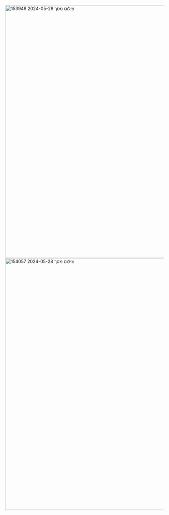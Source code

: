 <img width="803" alt="צילום מסך 2024-05-28 153948" src="https://github.com/Mendysegal20/SpaceShip/assets/116515975/04497794-7ccf-4262-a7aa-dafbadbfef51">
<img width="800" alt="צילום מסך 2024-05-28 154057" src="https://github.com/Mendysegal20/SpaceShip/assets/116515975/fe566aa5-dd8d-4535-83ea-431f170da5f4">
